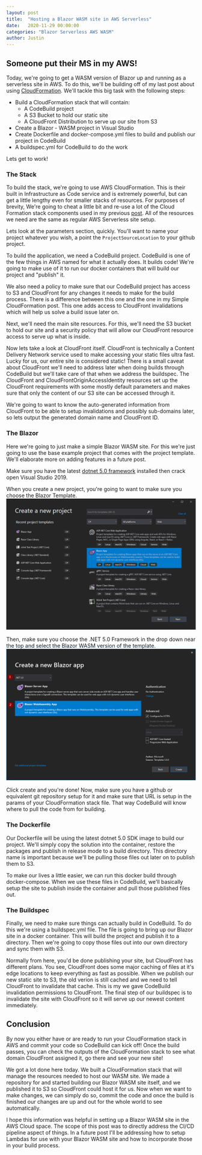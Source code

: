 ```yaml
---
layout: post
title:  "Hosting a Blazor WASM site in AWS Serverless"
date:   2020-11-29 00:00:00
categories: "Blazor Serverless AWS WASM"
author: Justin
---
```


## Someone put their MS in my AWS!
Today, we're going to get a WASM version of Blazor up and running as a serverless site in AWS. To do this, we'll be building off of my last post about using [CloudFormation](https://sciencevikinglabs.com/simple-cloud-formation/).
We'll tackle this big task with the following steps:

* Build a CloudFormation stack that will contain:
  - A CodeBuild project
  - A S3 Bucket to hold our static site
  - A CloudFront Distribution to serve up our site from S3
* Create a Blazor - WASM project in Visual Studio
* Create Dockerfile and docker-compose.yml files to build and publish our project in CodeBuild
* A buildspec.yml for CodeBuild to do the work

Lets get to work!

### The Stack
To build the stack, we're going to use AWS CloudFormation. This is their built in Infrastructure as Code service and is extremely powerful, but can get a little lengthy even for smaller stacks of resources. For purposes of brevity, We're going to cheat a little bit and re-use a lot of the Cloud Formation stack components used in my previous [post](https://sciencevikinglabs.com/simple-cloud-formation/). All of the resources we need are the same as regular AWS Serverless site setup.

Lets look at the parameters section, quickly. You'll want to name your project whatever you wish, a point the `ProjectSourceLocation` to your github project.
<script src="https://gist.github.com/jbasinger/2dad92921d7eca4215d9054592bbfb7e.js?file=params.yml"></script>

To build the application, we need a CodeBuild project. CodeBuild is one of the few things in AWS named for what it actually does.
It builds code! We're going to make use of it to run our docker containers that will build our project and "publish" it.
<script src="https://gist.github.com/jbasinger/2dad92921d7eca4215d9054592bbfb7e.js?file=codebuild.yml"></script>

We also need a policy to make sure that our CodeBuild project has access to S3 and CloudFront for any changes it needs to make for the build process. There is a difference between this one and the one in my Simple CloudFormation post. This one adds access to CloudFront invalidations which will help us solve a build issue later on.
<script src="https://gist.github.com/jbasinger/bfdb905e3bdb4bead20e68bc1f0185a7.js?file=codebuildpolicy.yml"></script>

Next, we'll need the main site resources. For this, we'll need the S3 bucket to hold our site and a security policy that will allow our CloudFront resource access to serve up what is inside.
<script src="https://gist.github.com/jbasinger/2dad92921d7eca4215d9054592bbfb7e.js?file=s3.yml"></script>

Now lets take a look at CloudFront itself. CloudFront is technically a Content Delivery Network service used to make accessing your static files ultra fast. Lucky for us, our entire site is considered static! There is a small caveat about CloudFront we'll need to address later when doing builds through CodeBuild but we'll take care of that when we address the buildspec.
The CloudFront and CloudFrontOriginAccessIdentity resources set up the CloudFront requirements with some mostly default parameters and makes sure that only the content of our S3 site can be accessed through it.
<script src="https://gist.github.com/jbasinger/2dad92921d7eca4215d9054592bbfb7e.js?file=cloudfront.yml"></script>

We're going to want to know the auto-generated information from CloudFront to be able to setup invalidations and possibly sub-domains later, so lets output the generated domain name and CloudFront ID.
<script src="https://gist.github.com/jbasinger/2dad92921d7eca4215d9054592bbfb7e.js?file=outputs.yml"></script>

### The Blazor
Here we're going to just make a simple Blazor WASM site. For this we're just going to use the base example project that comes with the project template. We'll elaborate more on adding features in a future post.

Make sure you have the latest [dotnet 5.0 framework](https://dotnet.microsoft.com/download/dotnet/5.0) installed then crack open Visual Studio 2019. 

When you create a new project, you're going to want to make sure you choose the Blazor Template.
<img src="/images/blazor-serverless/create-blazor-app.png"/>

Then, make sure you choose the .NET 5.0 Framework in the drop down near the top and select the Blazor WASM version of the template.
<img src="/images/blazor-serverless/initial-settings.png"/>

Click create and you're done! Now, make sure you have a github or equivalent git repository setup for it and make sure that URL is setup in the params of your CloudFormation stack file. That way CodeBuild will know where to pull the code from for building.

### The Dockerfile
Our Dockerfile will be using the latest dotnet 5.0 SDK image to build our project. We'll simply copy the solution into the container, restore the packages and publish in release mode to a build directory. This directory name is important because we'll be pulling those files out later on to publish them to S3.
<script src="https://gist.github.com/jbasinger/bfdb905e3bdb4bead20e68bc1f0185a7.js?file=dockerfile"></script>

To make our lives a little easier, we can run this docker build through docker-compose. When we use these files in CodeBuild, we'll basically setup the site to publish inside the container and pull those published files out.
<script src="https://gist.github.com/jbasinger/bfdb905e3bdb4bead20e68bc1f0185a7.js?file=docker-compose.yml"></script>

### The Buildspec
Finally, we need to make sure things can actually build in CodeBuild. To do this we're using a buildspec.yml file. The file is going to bring up our Blazor site in a docker container. This will build the project and publish it to a directory. Then we're going to copy those files out into our own directory and sync them with S3. 

Normally from here, you'd be done publishing your site, but CloudFront has different plans. You see, CloudFront does some major caching of files at it's edge locations to keep everything as fast as possible. When we publish our new static site to S3, the old verion is still cached and we need to tell CloudFront to invalidate that cache. This is my we gave CodeBuild invalidation permissions to CloudFront. The final step of our buildspec is to invalidate the site with CloudFront so it will serve up our newest content immediately.
<script src="https://gist.github.com/jbasinger/bfdb905e3bdb4bead20e68bc1f0185a7.js?file=buildspec.yml"></script>

## Conclusion
By now you either have or are ready to run your CloudFormation stack in AWS and commit your code so CodeBuild can kick off! Once the build passes, you can check the outputs of the CloudFormation stack to see what domain CloudFront assigned it, go there and see your new site!

We got a lot done here today. We built a CloudFormation stack that will manage the resources needed to host our WASM site. We made a repository for and started building our Blazor WASM site itself, and we published it to S3 so CloudFront could host it for us. Now when we want to make changes, we can simply do so, commit the code and once the build is finished our changes are up and out for the whole world to see automatically.

I hope this information was helpful in setting up a Blazor WASM site in the AWS Cloud space. The scope of this post was to directly address the CI/CD pipeline aspect of things. In a future post I'll be addressing how to setup Lambdas for use with your Blazor WASM site and how to incorporate those in your build process.